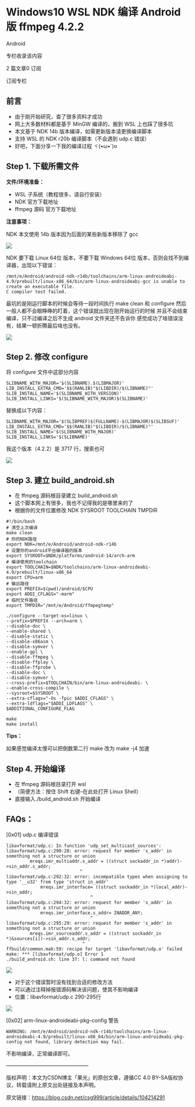 # Windows10 WSL NDK 编译 Android 版 ffmpeg 4.2.2 #


Android

专栏收录该内容

2 篇文章0 订阅

订阅专栏

## 前言 ##

- 由于刚开始研究，查了很多资料才成功
- 网上大多数材料都是基于 MinGW 编译的，搬到 WSL 上也踩了很多坑
- 本文基于 NDK 14b 版本编译，如需更新版本请更换编译脚本
- 支持 WSL 的 NDK r20b 编译脚本（不会遇到 udp.c 错误）
- 好吧，下面分享一下我的编译过程 ヾ(•ω•`)o

## Step 1. 下载所需文件 ##

**文件/环境准备：**

- WSL 子系统（教程很多，请自行安装）
- NDK 官方下载地址
- ffmpeg 源码 官方下载地址

**注意事项：**

NDK 本文使用 14b 版本因为后面的某些新版本移除了 gcc

![](./wsl/20200207190744517.png)

NDK 要下载 Linux 64位 版本，不要下载 Windows 64位 版本，否则会找不到编译器，出现以下错误：

    /mnt/e/Android/android-ndk-r14b/toolchains/arm-linux-androideabi-4.9/prebuilt/linux-x86_64/bin/arm-linux-androideabi-gcc is unable to create an executable file.
    C compiler test failed.

最坑的是刚运行脚本的时候会等待一段时间执行 make clean 和 configure
然后一般人都不会眼睁睁的盯着，这个错误就出现在刚开始运行的时候
并且不会结束编译，只不过编译之后不生成 android 文件夹还不告诉你
感觉成功了啥错误没有，结果一顿折腾最后啥也没有。

![](./wsl/202002071937512.png)

## Step 2. 修改 configure ##

将 configure 文件中这部分内容

```
SLIBNAME_WITH_MAJOR='$(SLIBNAME).$(LIBMAJOR)'
LIB_INSTALL_EXTRA_CMD='$$(RANLIB)"$(LIBDIR)/$(LIBNAME)"'
SLIB_INSTALL_NAME='$(SLIBNAME_WITH_VERSION)'
SLIB_INSTALL_LINKS='$(SLIBNAME_WITH_MAJOR)$(SLIBNAME)'
```

替换成以下内容：

```
SLIBNAME_WITH_MAJOR='$(SLIBPREF)$(FULLNAME)-$(LIBMAJOR)$(SLIBSUF)'
LIB_INSTALL_EXTRA_CMD='$$(RANLIB)"$(LIBDIR)/$(LIBNAME)"'
SLIB_INSTALL_NAME='$(SLIBNAME_WITH_MAJOR)'
SLIB_INSTALL_LINKS='$(SLIBNAME)'
```

我这个版本（4.2.2）是 3717 行，搜索也可

![](./wsl/20200207192859910.png)

## Step 3. 建立 build_android.sh ##

- 在 ffmpeg 源码根目录建立 build_android.sh
- 这个脚本网上有很多，我也不记得我的是哪里来的了
- 根据你的文件位置修改 NDK SYSROOT TOOLCHAIN TMPDIR

```
#!/bin/bash
# 清空上次编译
make clean
# 你的NDK路径
export NDK=/mnt/e/Android/android-ndk-r14b
# 设置你的android平台编译器的版本
export SYSROOT=$NDK/platforms/android-14/arch-arm
# 编译使用的toolchain
export TOOLCHAIN=$NDK/toolchains/arm-linux-androideabi-4.9/prebuilt/linux-x86_64
export CPU=arm
# 输出路径
export PREFIX=$(pwd)/android/$CPU
export ADDI_CFLAGS="-marm"
# 临时文件路径
export TMPDIR="/mnt/e/Android/ffmpegtemp"

./configure --target-os=linux \
--prefix=$PREFIX --arch=arm \
--disable-doc \
--enable-shared \
--disable-static \
--disable-x86asm \
--disable-symver \
--enable-gpl \
--disable-ffmpeg \
--disable-ffplay \
--disable-ffprobe \
--disable-doc \
--disable-symver \
--cross-prefix=$TOOLCHAIN/bin/arm-linux-androideabi- \
--enable-cross-compile \
--sysroot=$SYSROOT \
--extra-cflags="-Os -fpic $ADDI_CFLAGS" \
--extra-ldflags="$ADDI_LDFLAGS" \
$ADDITIONAL_CONFIGURE_FLAG

make
make install
```

**Tips：**

如果感觉编译太慢可以把倒数第二行 make 改为 make -j4 加速

## Step 4. 开始编译 ##

- 在 ffmpeg 源码根目录打开 wsl
- （简便方法：按住 Shift 右键–在此处打开 Linux Shell）
- 直接输入./build_android.sh 开始编译

## FAQs： ##

[0x01] udp.c 编译错误

```
libavformat/udp.c: In function 'udp_set_multicast_sources':
libavformat/udp.c:290:28: error: request for member 's_addr' in something not a structure or union
         mreqs.imr_multiaddr.s_addr = ((struct sockaddr_in *)addr)->sin_addr.s_addr;
                            ^
libavformat/udp.c:292:32: error: incompatible types when assigning to type '__u32' from type 'struct in_addr'
             mreqs.imr_interface= ((struct sockaddr_in *)local_addr)->sin_addr;
                                ^
libavformat/udp.c:294:32: error: request for member 's_addr' in something not a structure or union
             mreqs.imr_interface.s_addr= INADDR_ANY;
                                ^
libavformat/udp.c:295:29: error: request for member 's_addr' in something not a structure or union
         mreqs.imr_sourceaddr.s_addr = ((struct sockaddr_in *)&sources[i])->sin_addr.s_addr;
                             ^
ffbuild/common.mak:59: recipe for target 'libavformat/udp.o' failed
make: *** [libavformat/udp.o] Error 1
./build_android.sh: line 37: l: command not found
```

![](./wsl/20200207194233886.png)

- 对于这个错误暂时没有找到合适的修改方法
- 可以通过注释掉报错源码解决该问题，使其不影响编译
- 位置：libavformat/udp.c 290-295行

![](./wsl/20200207195233975.png)

[0x02] arm-linux-androideabi-pkg-config 警告

    WARNING: /mnt/e/Android/android-ndk-r14b/toolchains/arm-linux-androideabi-4.9/prebuilt/linux-x86_64/bin/arm-linux-androideabi-pkg-config not found, library detection may fail.

不影响编译，正常编译即可。

————————————————

版权声明：本文为CSDN博主「果光」的原创文章，遵循CC 4.0 BY-SA版权协议，转载请附上原文出处链接及本声明。

原文链接：https://blog.csdn.net/csg999/article/details/104214291